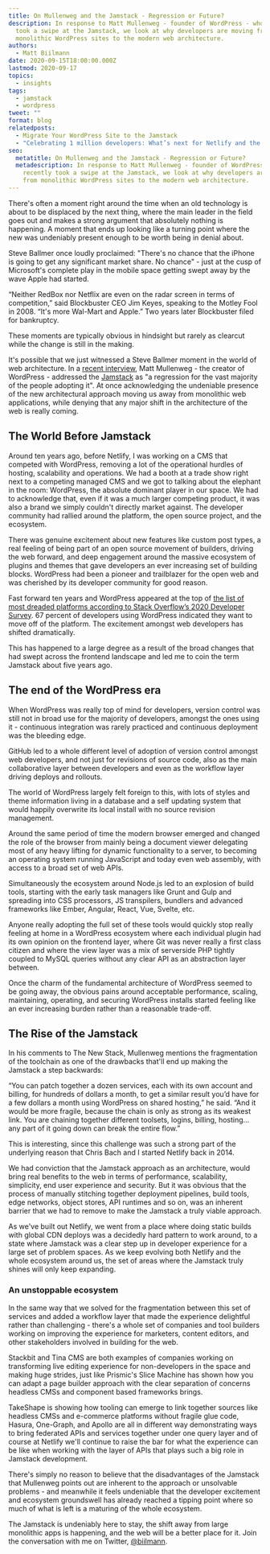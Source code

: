 ```yaml
---
title: On Mullenweg and the Jamstack - Regression or Future?
description: In response to Matt Mullenweg - founder of WordPress - who recently
  took a swipe at the Jamstack, we look at why developers are moving from
  monolithic WordPress sites to the modern web architecture.
authors:
  - Matt Biilmann
date: 2020-09-15T18:00:00.000Z
lastmod: 2020-09-17
topics:
  - insights
tags:
  - jamstack
  - wordpress
tweet: ""
format: blog
relatedposts:
  - Migrate Your WordPress Site to the Jamstack
  - "Celebrating 1 million developers: What’s next for Netlify and the Jamstack"
seo:
  metatitle: On Mullenweg and the Jamstack - Regression or Future?
  metadescription: In response to Matt Mullenweg - founder of WordPress - who
    recently took a swipe at the Jamstack, we look at why developers are moving
    from monolithic WordPress sites to the modern web architecture.
---
```

There's often a moment right around the time when an old technology is about to be displaced by the next thing, where the main leader in the field goes out and makes a strong argument that absolutely nothing is happening. A moment that ends up looking like a turning point where the new was undeniably present enough to be worth being in denial about.

Steve Ballmer once loudly proclaimed: "There's no chance that the iPhone is going to get any significant market share. No chance" - just at the cusp of Microsoft's complete play in the mobile space getting swept away by the wave Apple had started.

“Neither RedBox nor Netflix are even on the radar screen in terms of competition,” said Blockbuster CEO Jim Keyes, speaking to the Motley Fool in 2008. “It's more Wal-Mart and Apple.” Two years later Blockbuster filed for bankruptcy.

These moments are typically obvious in hindsight but rarely as clearcut while the change is still in the making.

It's possible that we just witnessed a Steve Ballmer moment in the world of web architecture. In a [recent interview](https://thenewstack.io/wordpress-co-founder-matt-mullenweg-is-not-a-fan-of-jamstack/), Matt Mullenweg - the creator of WordPress - addressed the [Jamstack](https://www.netlify.com/jamstack/) as "a regression for the vast majority of the people adopting it". At once acknowledging the undeniable presence of the new architectural approach moving us away from monolithic web applications, while denying that any major shift in the architecture of the web is really coming.

## The World Before Jamstack

Around ten years ago, before Netlify, I was working on a CMS that competed with WordPress, removing a lot of the operational hurdles of hosting, scalability and operations. We had a booth at a trade show right next to a competing managed CMS and we got to talking about the elephant in the room: WordPress, the absolute dominant player in our space. We had to acknowledge that, even if it was a much larger competing product, it was also a brand we simply couldn't directly market against. The developer community had rallied around the platform, the open source project, and the ecosystem.

There was genuine excitement about new features like custom post types, a real feeling of being part of an open source movement of builders, driving the web forward, and deep engagement around the massive ecosystem of plugins and themes that gave developers an ever increasing set of building blocks. WordPress had been a pioneer and trailblazer for the open web and was cherished by its developer community for good reason.

Fast forward ten years and WordPress appeared at the top of [the list of most dreaded platforms according to Stack Overflow’s 2020 Developer Survey](https://insights.stackoverflow.com/survey/2020#technology-most-loved-dreaded-and-wanted-platforms-dreaded5). 67 percent of developers using WordPress indicated they want to move off of the platform. The excitement amongst web developers has shifted dramatically.

This has happened to a large degree as a result of the broad changes that had swept across the frontend landscape and led me to coin the term Jamstack about five years ago.

## The end of the WordPress era

When WordPress was really top of mind for developers, version control was still not in broad use for the majority of developers, amongst the ones using it - continuous integration was rarely practiced and continuous deployment was the bleeding edge.

GitHub led to a whole different level of adoption of version control amongst web developers, and not just for revisions of source code, also as the main collaborative layer between developers and even as the workflow layer driving deploys and rollouts.

The world of WordPress largely felt foreign to this, with lots of styles and theme information living in a database and a self updating system that would happily overwrite its local install with no source revision management.

Around the same period of time the modern browser emerged and changed the role of the browser from mainly being a document viewer delegating most of any heavy lifting for dynamic functionality to a server, to becoming an operating system running JavaScript and today even web assembly, with access to a broad set of web APIs.

Simultaneously the ecosystem around Node.js led to an explosion of build tools, starting with the early task managers like Grunt and Gulp and spreading into CSS processors, JS transpilers, bundlers and advanced frameworks like Ember, Angular, React, Vue, Svelte, etc.

Anyone really adopting the full set of these tools would quickly stop really feeling at home in a WordPress ecosystem where each individual plugin had its own opinion on the frontend layer, where Git was never really a first class citizen and where the view layer was a mix of serverside PHP tightly coupled to MySQL queries without any clear API as an abstraction layer between.

Once the charm of the fundamental architecture of WordPress seemed to be going away, the obvious pains around acceptable performance, scaling, maintaining, operating, and securing WordPress installs started feeling like an ever increasing burden rather than a reasonable trade-off.

## The Rise of the Jamstack

In his comments to The New Stack, Mullenweg mentions the fragmentation of the toolchain as one of the drawbacks that'll end up making the Jamstack a step backwards:

“You can patch together a dozen services, each with its own account and billing, for hundreds of dollars a month, to get a similar result you’d have for a few dollars a month using WordPress on shared hosting,” he said. “And it would be more fragile, because the chain is only as strong as its weakest link. You are chaining together different toolsets, logins, billing, hosting… any part of it going down can break the entire flow.”

This is interesting, since this challenge was such a strong part of the underlying reason that Chris Bach and I started Netlify back in 2014.

We had conviction that the Jamstack approach as an architecture, would bring real benefits to the web in terms of performance, scalability, simplicity, end user experience and security. But it was obvious that the process of manually stitching together deployment pipelines, build tools, edge networks, object stores, API runtimes and so on, was an inherent barrier that we had to remove to make the Jamstack a truly viable approach.

As we've built out Netlify, we went from a place where doing static builds with global CDN deploys was a decidedly hard pattern to work around, to a state where Jamstack was a clear step up in developer experience for a large set of problem spaces. As we keep evolving both Netlify and the whole ecosystem around us, the set of areas where the Jamstack truly shines will only keep expanding.

### An unstoppable ecosystem

In the same way that we solved for the fragmentation between this set of services and added a workflow layer that made the experience delightful rather than challenging - there's a whole set of companies and tool builders working on improving the experience for marketers, content editors, and other stakeholders involved in building for the web.

Stackbit and Tina CMS are both examples of companies working on transforming live editing experience for non-developers in the space and making huge strides, just like Prismic's Slice Machine has shown how you can adapt a page builder approach with the clear separation of concerns headless CMSs and component based frameworks brings.

TakeShape is showing how tooling can emerge to link together sources like headless CMSs and e-commerce platforms without fragile glue code, Hasura, One-Graph, and Apollo are all in different way demonstrating ways to bring federated APIs and services together under one query layer and of course at Netlify we'll continue to raise the bar for what the experience can be like when working with the layer of APIs that plays such a big role in Jamstack development.

There's simply no reason to believe that the disadvantages of the Jamstack that Mullenweg points out are inherent to the approach or unsolvable problems - and meanwhile it feels undeniable that the developer excitement and ecosystem groundswell has already reached a tipping point where so much of what is left is a maturing of the whole ecosystem.

The Jamstack is undeniably here to stay, the shift away from large monolithic apps is happening, and the web will be a better place for it. Join the conversation with me on Twitter, [@biilmann](https://twitter.com/biilmann).